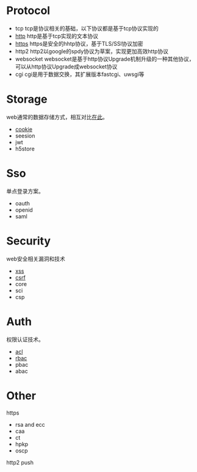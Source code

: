 # Protocol

- tcp
tcp是协议相关的基础，以下协议都是基于tcp协议实现的
- [http][http]
http是基于tcp实现的文本协议
- [https][https]
https是安全的hhtp协议，基于TLS/SSl协议加密
- http2
http2以google的spdy协议为草案，实现更加高效http协议
- websocket
websocket是基于http协议Upgrade机制升级的一种其他协议，可以从http协议Upgrade成websocket协议
- cgi
cgi是用于数据交换，其扩展版本fastcgi、uwsgi等

# Storage

web通常的数据存储方式，相互对比[在此][storage]。

- [cookie][cookie]
- seesion
- jwt
- h5store

# Sso

单点登录方案。

- oauth
- openid
- saml

# Security

web安全相关漏洞和技术

- [xss][xss]
- [csrf][csrf]
- core
- sci
- csp

# Auth

权限认证技术。

- [acl][acl]
- [rbac][rbac]
- pbac
- abac

# Other

https
- rsa and ecc
- caa
- ct
- hpkp
- oscp

http2
push

[http]: proto_http_zh.md
[https]: proto_https_zh.md
[storage]: storage_zh.md
[cookie]: http_cookie_zh.md

[xss]: http_xss_zh.md
[csrf]:http_csrf_zh.md

[acl]: ram_acl_zh.md
[rbac]: ram_rbac_zh.md